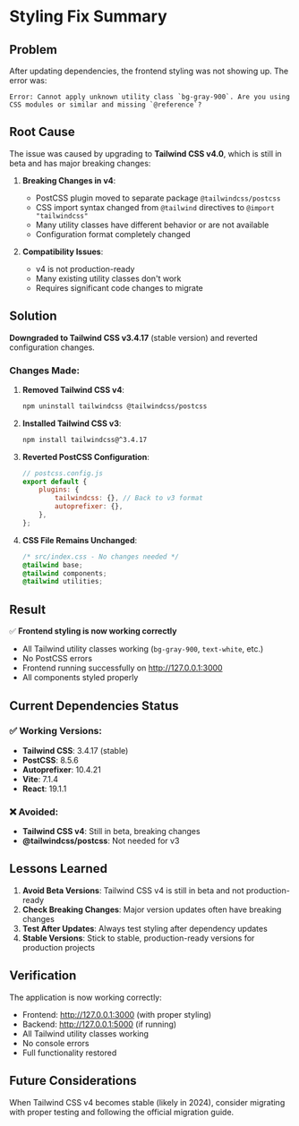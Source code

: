 # Styling Fix Summary

## Problem

After updating dependencies, the frontend styling was not showing up. The error was:

```
Error: Cannot apply unknown utility class `bg-gray-900`. Are you using CSS modules or similar and missing `@reference`?
```

## Root Cause

The issue was caused by upgrading to **Tailwind CSS v4.0**, which is still in beta and has major breaking changes:

1. **Breaking Changes in v4**:

    - PostCSS plugin moved to separate package `@tailwindcss/postcss`
    - CSS import syntax changed from `@tailwind` directives to `@import "tailwindcss"`
    - Many utility classes have different behavior or are not available
    - Configuration format completely changed

2. **Compatibility Issues**:
    - v4 is not production-ready
    - Many existing utility classes don't work
    - Requires significant code changes to migrate

## Solution

**Downgraded to Tailwind CSS v3.4.17** (stable version) and reverted configuration changes.

### Changes Made:

1. **Removed Tailwind CSS v4**:

    ```bash
    npm uninstall tailwindcss @tailwindcss/postcss
    ```

2. **Installed Tailwind CSS v3**:

    ```bash
    npm install tailwindcss@^3.4.17
    ```

3. **Reverted PostCSS Configuration**:

    ```javascript
    // postcss.config.js
    export default {
    	plugins: {
    		tailwindcss: {}, // Back to v3 format
    		autoprefixer: {},
    	},
    };
    ```

4. **CSS File Remains Unchanged**:
    ```css
    /* src/index.css - No changes needed */
    @tailwind base;
    @tailwind components;
    @tailwind utilities;
    ```

## Result

✅ **Frontend styling is now working correctly**

-   All Tailwind utility classes working (`bg-gray-900`, `text-white`, etc.)
-   No PostCSS errors
-   Frontend running successfully on http://127.0.0.1:3000
-   All components styled properly

## Current Dependencies Status

### ✅ Working Versions:

-   **Tailwind CSS**: 3.4.17 (stable)
-   **PostCSS**: 8.5.6
-   **Autoprefixer**: 10.4.21
-   **Vite**: 7.1.4
-   **React**: 19.1.1

### ❌ Avoided:

-   **Tailwind CSS v4**: Still in beta, breaking changes
-   **@tailwindcss/postcss**: Not needed for v3

## Lessons Learned

1. **Avoid Beta Versions**: Tailwind CSS v4 is still in beta and not production-ready
2. **Check Breaking Changes**: Major version updates often have breaking changes
3. **Test After Updates**: Always test styling after dependency updates
4. **Stable Versions**: Stick to stable, production-ready versions for production projects

## Verification

The application is now working correctly:

-   Frontend: http://127.0.0.1:3000 (with proper styling)
-   Backend: http://127.0.0.1:5000 (if running)
-   All Tailwind utility classes working
-   No console errors
-   Full functionality restored

## Future Considerations

When Tailwind CSS v4 becomes stable (likely in 2024), consider migrating with proper testing and following the official migration guide.
